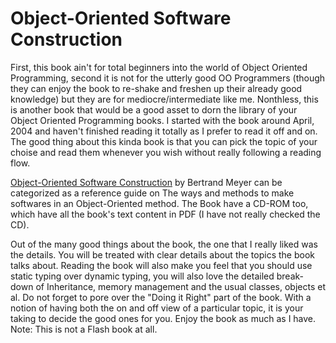 # Object-Oriented Software Construction

First, this book ain't for total beginners into the world of Object Oriented Programming, second it is not for the utterly good OO Programmers (though they can enjoy the book to re-shake and freshen up their already good knowledge) but they are for mediocre/intermediate like me. Nonthless, this is another book that would be a good asset to dorn the library of your Object Oriented Programming books. I started with the book around April, 2004 and haven't finished reading it totally as I prefer to read it off and on. The good thing about this kinda book is that you can pick the topic of your choise and read them whenever you wish without really following a reading flow.

<a href="http://www.amazon.com/exec/obidos/ASIN/0136291554/qid=1096883867/sr=2-1/ref=pd_ka_2_1/104-5424510-8218365" title="Object-Oriented Software Construction">Object-Oriented Software Construction</a> by Bertrand Meyer can be categorized as a reference guide on The ways and methods to make softwares in an Object-Oriented method. The Book have a CD-ROM too, which have all the book's text content in PDF (I have not really checked the CD).

Out of the many good things about the book, the one that I really liked was the details. You will be treated with clear details about the topics the book talks about. Reading the book will also make you feel that you should use static typing over dynamic typing, you will also love the detailed break-down of Inheritance, memory management and the usual classes, objects et al. Do not forget to pore over the "Doing it Right" part of the book. With a notion of having both the on and off view of a particular topic, it is your taking to decide the good ones for you. Enjoy the book as much as I have. Note: This is not a Flash book at all.
